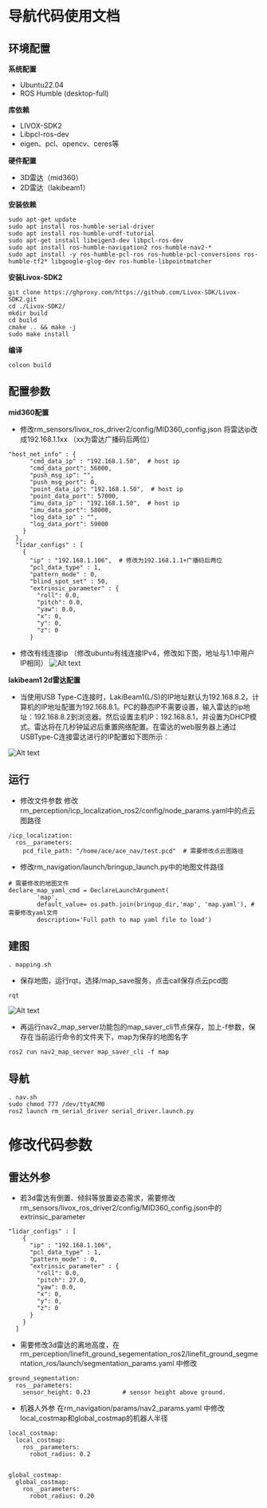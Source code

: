 # 导航代码使用文档
## 环境配置
**系统配置**
- Ubuntu22.04
- ROS Humble (desktop-full)

**库依赖**
- LIVOX-SDK2
- Libpcl-ros-dev
- eigen、pcl、opencv、ceres等

**硬件配置**
- 3D雷达（mid360）
- 2D雷达（lakibeam1）

**安装依赖**
```
sudo apt-get update
sudo apt install ros-humble-serial-driver
sudo apt install ros-humble-urdf-tutorial
sudo apt-get install libeigen3-dev libpcl-ros-dev
sudo apt install ros-humble-navigation2 ros-humble-nav2-*
sudo apt install -y ros-humble-pcl-ros ros-humble-pcl-conversions ros-humble-tf2* libgoogle-glog-dev ros-humble-libpointmatcher
```


**安装Livox-SDK2**
```
git clone https://ghproxy.com/https://github.com/Livox-SDK/Livox-SDK2.git
cd ./Livox-SDK2/
mkdir build
cd build
cmake .. && make -j
sudo make install
```

**编译**
```
colcon build
```

## 配置参数
**mid360配置**
- 修改rm_sensors/livox_ros_driver2/config/MID360_config.json
将雷达ip改成192.168.1.1xx   （xx为雷达广播码后两位）
```
"host_net_info" : {
      "cmd_data_ip" : "192.168.1.50",  # host ip
      "cmd_data_port": 56000,
      "push_msg_ip": "",
      "push_msg_port": 0,
      "point_data_ip": "192.168.1.50",  # host ip
      "point_data_port": 57000,
      "imu_data_ip" : "192.168.1.50",  # host ip
      "imu_data_port": 58000,
      "log_data_ip" : "",
      "log_data_port": 59000
    }
  },
  "lidar_configs" : [
    {
      "ip" : "192.168.1.106",  # 修改为192.168.1.1+广播码后两位
      "pcl_data_type" : 1,
      "pattern_mode" : 0,
      "blind_spot_set" : 50,
      "extrinsic_parameter" : {
        "roll": 0.0,
        "pitch": 0.0,
        "yaw": 0.0,
        "x": 0,
        "y": 0,
        "z": 0
      }
```

- 修改有线连接ip
（修改ubuntu有线连接IPv4，修改如下图，地址与1.1中用户IP相同）
![Alt text](https://gitee.com/lzczhichao/24-season-visual-code/raw/master/doc/3.png)


**lakibeam1  2d雷达配置**

- 当使用USB Type-C连接时，LakiBeam1(L/S)的IP地址默认为192.168.8.2，计算机的IP地址配置为192.168.8.1。PC的静态IP不需要设置，输入雷达的ip地址：192.168.8.2到浏览器。然后设置主机IP：192.168.8.1，并设置为DHCP模式。雷达将在几秒钟延迟后重置网络配置。在雷达的web服务器上通过USBType-C连接雷达进行的IP配置如下图所示：

![Alt text](https://gitee.com/lzczhichao/24-season-visual-code/raw/master/doc/1.png)


## 运行
- 修改文件参数
修改rm_perception/icp_localization_ros2/config/node_params.yaml中的点云图路径
```
/icp_localization:
  ros__parameters:
    pcd_file_path: "/home/ace/ace_nav/test.pcd"  # 需要修改点云图路径
```
- 修改rm_navigation/launch/bringup_launch.py中的地图文件路径
```
# 需要修改的地图文件
declare_map_yaml_cmd = DeclareLaunchArgument(
        'map',
        default_value= os.path.join(bringup_dir,'map', 'map.yaml'), # 需要修改yaml文件
        description='Full path to map yaml file to load')
```


## 建图
```
. mapping.sh
```
- 保存地图，运行rqt，选择/map_save服务，点击call保存点云pcd图
```
rqt
```
![Alt text](https://gitee.com/lzczhichao/24-season-visual-code/raw/master/doc/2.png)


- 再运行nav2_map_server功能包的map_saver_cli节点保存，加上-f参数，保存在当前运行命令的文件夹下，map为保存的地图名字
```
ros2 run nav2_map_server map_saver_cli -f map
```


## 导航
```
. nav.sh
sudo chmod 777 /dev/ttyACM0
ros2 launch rm_serial_driver serial_driver.launch.py
```

# 修改代码参数
## 雷达外参
- 若3d雷达有倒置、倾斜等放置姿态需求，需要修改rm_sensors/livox_ros_driver2/config/MID360_config.json中的extrinsic_parameter
```
"lidar_configs" : [
    {
      "ip" : "192.168.1.106",
      "pcl_data_type" : 1,
      "pattern_mode" : 0,
      "extrinsic_parameter" : {
        "roll": 0.0,
        "pitch": 27.0,
        "yaw": 0.0,
        "x": 0,
        "y": 0,
        "z": 0
      }
    }
  ]
```
- 需要修改3d雷达的离地高度，在rm_perception/linefit_ground_segementation_ros2/linefit_ground_segmentation_ros/launch/segmentation_params.yaml 中修改

```
ground_segmentation:
  ros__parameters:
    sensor_height: 0.23         # sensor height above ground.

```

- 机器人外参
在rm_navigation/params/nav2_params.yaml 中修改local_costmap和global_costmap的机器人半径
```
local_costmap:
  local_costmap:
    ros__parameters:
      robot_radius: 0.2
      
      
global_costmap:
  global_costmap:
    ros__parameters:
      robot_radius: 0.20
```
